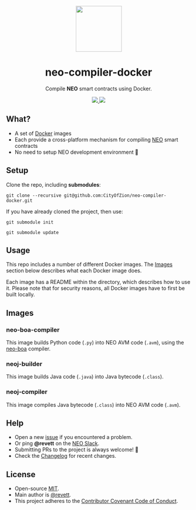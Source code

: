 <p align="center">
  <img 
    src="http://res.cloudinary.com/vidsy/image/upload/v1503160820/CoZ_Icon_DARKBLUE_200x178px_oq0gxm.png" 
    width="125px"
  >
</p>

<h1 align="center">neo-compiler-docker</h1>

<p align="center">
  Compile <b>NEO</b> smart contracts using Docker.
</p>

<p align="center">
  <a href="https://github.com/CityOfZion/neo-compiler-docker/releases">
    <img src="https://img.shields.io/github/tag/CityOfZion/neo-compiler-docker.svg?style=flat">
  </a>
  <a href="https://circleci.com/gh/CityOfZion/neo-compiler-docker/tree/master">
    <img src="https://circleci.com/gh/CityOfZion/neo-compiler-docker/tree/master.svg?style=shield">
  </a>
</p>

## What?

- A set of [Docker](https://www.docker.com/) images
- Each provide a cross-platform mechanism for compiling [NEO](https://neo.org/) smart contracts
- No need to setup NEO development environment 🎉

## Setup

Clone the repo, including **submodules**:

```
git clone --recursive git@github.com:CityOfZion/neo-compiler-docker.git
```

If you have already cloned the project, then use:

```
git submodule init
```
```
git submodule update
```

## Usage

This repo includes a number of different Docker images. The [Images](#images) section below describes what each Docker image does.

Each image has a README within the directory, which describes how to use it. Please note that for security reasons, all Docker images have to first be built locally.

## Images

### neo-boa-compiler

This image builds Python code (`.py`) into NEO AVM code (`.avm`), using the [neo-boa](https://github.com/CityOfZion/neo-boa) compiler.

### neoj-builder

This image builds Java code (`.java`) into Java bytecode (`.class`).

### neoj-compiler

This image compiles Java bytecode (`.class`) into NEO AVM code (`.avm`).

## Help

- Open a new [issue](https://github.com/CityOfZion/neo-compiler-docker/issues/new) if you encountered a problem.
- Or ping **@revett** on the [NEO Slack](http://slack.cityofzion.io/).
- Submitting PRs to the project is always welcome! 🎉
- Check the [Changelog](https://github.com/CityOfZion/neo-compiler-docker/blob/master/CHANGELOG.md) for recent changes.

## License

- Open-source [MIT](https://github.com/CityOfZion/neo-compiler-docker/blob/master/LICENSE).
- Main author is [@revett](https://github.com/revett).
- This project adheres to the [Contributor Covenant Code of Conduct](https://github.com/goreleaser/goreleaser/blob/master/CODE_OF_CONDUCT.md).
